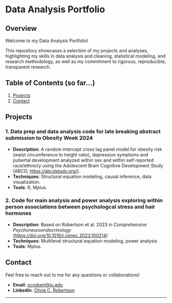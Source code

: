 # Data Analysis Portfolio

## Overview

Welcome to my Data Analysis Portfolio! 

This repository showcases a selection of my projects and analyses, 
highlighting my skills in data analysis and cleaning,
statistical modeling, and research methodology, as well as my commitment
to rigorous, reproducible, transparent research.

## Table of Contents (so far...)

1. [Projects](#projects)
2. [Contact](#contact)

## Projects

### 1. Data prep and data analysis code for late breaking abstract submission to Obesity Week 2024
- **Description**: A random intercept cross lag panel model for obesity risk (waist circumference to height ratio),
  depression symptoms and pubertal development analyzed within sex and within self reported race/ethnicty using the
  Adolescent Brain Cognitive Development Study (ABCD; https://abcdstudy.org/).
- **Techniques**: Structural equation modeling, causal inference, data visualization.
- **Tools**: R, Mplus.

### 2. Code for main analysis and power analysis exploring within person associations between psychologcal stress and hair hormones
- **Description**: Based on Robertson et al. 2023 in _Comprehensive Psychoneuroendocrinology_ (https://doi.org/10.1016/j.cpnec.2023.100214)
- **Techniques**: Multilevel structural equation modeling, power analysis
- **Tools**: Mplus.

## Contact

Feel free to reach out to me for any questions or collaborations!
- **Email**: ocrobert@iu.edu
- **LinkedIn**: [Olivia C. Robertson](www.linkedin.com/in/olivia-robertson-78076927b)
---

